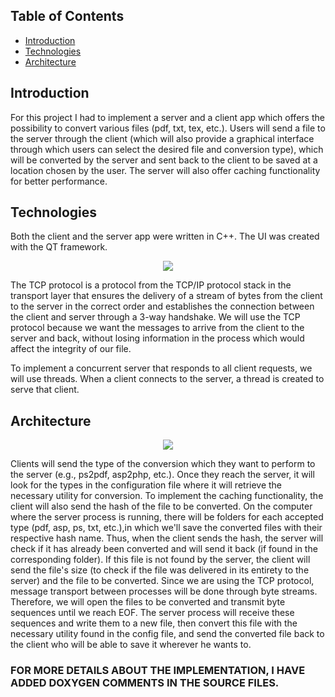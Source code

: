 
## Table of Contents

- [Introduction](#introduction)
- [Technologies](#technologies)
- [Architecture](#architecture)




## Introduction

For this project I had to implement a server and a client app which offers the possibility to convert various files (pdf, txt, tex, etc.). Users will send a file to the server through the client (which will also provide a graphical interface through which users can select the desired file and conversion type), which will be converted by the server and sent back to the client to be saved at a location chosen by the user. The server will also offer caching functionality for better performance.


## Technologies

Both the client and the server app were written in C++. The UI was created with the QT framework. 

<p align="center">
  <img src="https://github.com/Claudiu2222/computerNetworksProject/blob/main/readmePics/ui.jpg" />
</p>
The TCP protocol is a protocol from the TCP/IP protocol stack in the transport layer that ensures the delivery of a stream of bytes from the client to the server in the correct order and establishes the connection between the client and server through a 3-way handshake. We will use the TCP protocol because we want the messages to arrive from the client to the server and back, without losing information in the process which would affect the integrity of our file.  


To implement a concurrent server that responds to all client requests, we will use threads. When a client connects to the server, a thread is created to serve that client.


## Architecture
<p align="center">
  <img src="https://github.com/Claudiu2222/computerNetworksProject/blob/main/readmePics/architecture.jpg" />
</p>

Clients will send the type of the conversion which they want to perform to the server (e.g., ps2pdf, asp2php, etc.). Once they reach the server, it will look for the types in the configuration file where it will retrieve the necessary utility for conversion. To implement the caching functionality, the client will also send the hash of the file to be converted. On the computer where the server process is running, there will be folders for each accepted type (pdf, asp, ps, txt, etc.),in which we'll save the converted files with their respective hash name. Thus, when the client sends the hash, the server will check if it has already been converted and will send it back (if found in the corresponding folder). If this file is not found by the server, the client will send the file's size (to check if the file was delivered in its entirety to the server) and the file to be converted. Since we are using the TCP protocol, message transport between processes will be done through byte streams. Therefore, we will open the files to be converted and transmit byte sequences until we reach EOF. The server process will receive these sequences and write them to a new file, then convert this file with the necessary utility found in the config file, and send the converted file back to the client who will be able to save it wherever he wants to.  

### FOR MORE DETAILS ABOUT THE IMPLEMENTATION, I HAVE ADDED DOXYGEN COMMENTS IN THE SOURCE FILES.

